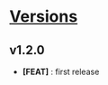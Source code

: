 # [Versions](https://github.com/Tracktor/react-google-tag-manager/releases)

## v1.2.0
- **[FEAT]** : first release
